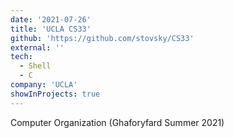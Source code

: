 ```yaml
---
date: '2021-07-26'
title: 'UCLA CS33'
github: 'https://github.com/stovsky/CS33'
external: ''
tech:
  - Shell
  - C
company: 'UCLA'
showInProjects: true
---
```


Computer Organization (Ghaforyfard Summer 2021)
